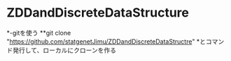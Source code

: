 # ZDDandDiscreteDataStructure 

*-gitを使う
**git clone "https://github.com/statgenetJimu/ZDDandDiscreteDataStructre"
*とコマンド発行して、ローカルにクローンを作る
